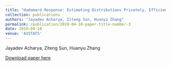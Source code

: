 ```yaml
---
title: "Hadamard Response: Estimating Distributions Privately, Efficiently, and with Little Communication"
collection: publications
authors: "Jayadev Acharya, Ziteng Sun, Huanyu Zhang"
permalink: /publication/2019-04-18-paper-title-number-3
date: 2019-04-18
venue: 'AISTATS'
---
```


Jayadev Acharya, Ziteng Sun, Huanyu Zhang

[Download paper here](http://academicpages.github.io/files/paper1.pdf)
